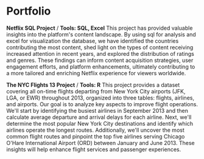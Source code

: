 # Portfolio
**Netflix SQL Project** / 
**Tools: SQL, Excel** 
This project has provided valuable insights into the platform's content landscape. By using sql for analysis and excel for visualization the database, we have identified the countries contributing the most content, shed light on the types of content receiving increased attention in recent years, and explored the distribution of ratings and genres. These findings can inform content acquisition strategies, user engagement efforts, and platform enhancements, ultimately contributing to a more tailored and enriching Netflix experience for viewers worldwide.

**The NYC Flights 13 Project** / 
**Tools: R** 
This project provides a dataset covering all on-time flights departing from New York City airports (JFK, LGA, or EWR) throughout 2013, organized into three tables: flights, airlines, and airports. Our goal is to analyze key aspects to improve flight operations. We'll start by identifying the busiest airlines in September 2013 and then calculate average departure and arrival delays for each airline. Next, we'll determine the most popular New York City destinations and identify which airlines operate the longest routes. Additionally, we'll uncover the most common flight routes and pinpoint the top five airlines serving Chicago O'Hare International Airport (ORD) between January and June 2013. These insights will help enhance flight services and passenger experiences.

